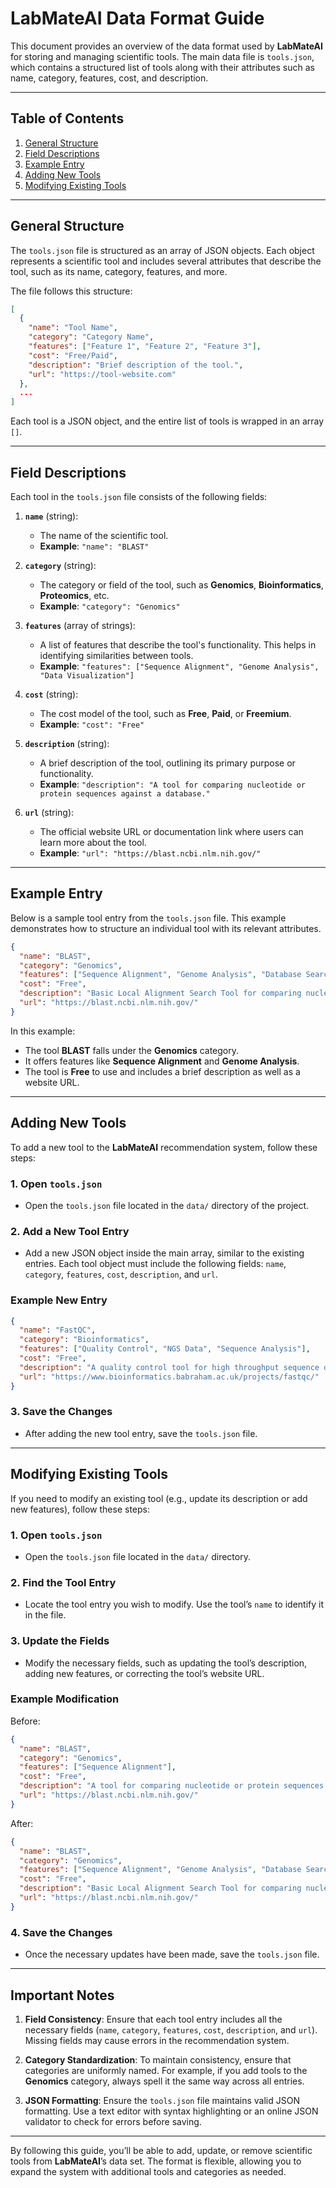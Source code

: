 
# **LabMateAI Data Format Guide**

This document provides an overview of the data format used by **LabMateAI** for storing and managing scientific tools. The main data file is `tools.json`, which contains a structured list of tools along with their attributes such as name, category, features, cost, and description.

---

## Table of Contents
1. [General Structure](#general-structure)
2. [Field Descriptions](#field-descriptions)
3. [Example Entry](#example-entry)
4. [Adding New Tools](#adding-new-tools)
5. [Modifying Existing Tools](#modifying-existing-tools)

---

## General Structure

The `tools.json` file is structured as an array of JSON objects. Each object represents a scientific tool and includes several attributes that describe the tool, such as its name, category, features, and more.

The file follows this structure:

```json
[
  {
    "name": "Tool Name",
    "category": "Category Name",
    "features": ["Feature 1", "Feature 2", "Feature 3"],
    "cost": "Free/Paid",
    "description": "Brief description of the tool.",
    "url": "https://tool-website.com"
  },
  ...
]
```

Each tool is a JSON object, and the entire list of tools is wrapped in an array `[]`.

---

## Field Descriptions

Each tool in the `tools.json` file consists of the following fields:

1. **`name`** (string):
   - The name of the scientific tool.
   - **Example**: `"name": "BLAST"`

2. **`category`** (string):
   - The category or field of the tool, such as **Genomics**, **Bioinformatics**, **Proteomics**, etc.
   - **Example**: `"category": "Genomics"`

3. **`features`** (array of strings):
   - A list of features that describe the tool's functionality. This helps in identifying similarities between tools.
   - **Example**: `"features": ["Sequence Alignment", "Genome Analysis", "Data Visualization"]`

4. **`cost`** (string):
   - The cost model of the tool, such as **Free**, **Paid**, or **Freemium**.
   - **Example**: `"cost": "Free"`

5. **`description`** (string):
   - A brief description of the tool, outlining its primary purpose or functionality.
   - **Example**: `"description": "A tool for comparing nucleotide or protein sequences against a database."`

6. **`url`** (string):
   - The official website URL or documentation link where users can learn more about the tool.
   - **Example**: `"url": "https://blast.ncbi.nlm.nih.gov/"`

---

## Example Entry

Below is a sample tool entry from the `tools.json` file. This example demonstrates how to structure an individual tool with its relevant attributes.

```json
{
  "name": "BLAST",
  "category": "Genomics",
  "features": ["Sequence Alignment", "Genome Analysis", "Database Search"],
  "cost": "Free",
  "description": "Basic Local Alignment Search Tool for comparing nucleotide or protein sequences against a database.",
  "url": "https://blast.ncbi.nlm.nih.gov/"
}
```

In this example:
- The tool **BLAST** falls under the **Genomics** category.
- It offers features like **Sequence Alignment** and **Genome Analysis**.
- The tool is **Free** to use and includes a brief description as well as a website URL.

---

## Adding New Tools

To add a new tool to the **LabMateAI** recommendation system, follow these steps:

### 1. Open `tools.json`

- Open the `tools.json` file located in the `data/` directory of the project.

### 2. Add a New Tool Entry

- Add a new JSON object inside the main array, similar to the existing entries. Each tool object must include the following fields: `name`, `category`, `features`, `cost`, `description`, and `url`.

### Example New Entry

```json
{
  "name": "FastQC",
  "category": "Bioinformatics",
  "features": ["Quality Control", "NGS Data", "Sequence Analysis"],
  "cost": "Free",
  "description": "A quality control tool for high throughput sequence data.",
  "url": "https://www.bioinformatics.babraham.ac.uk/projects/fastqc/"
}
```

### 3. Save the Changes

- After adding the new tool entry, save the `tools.json` file.

---

## Modifying Existing Tools

If you need to modify an existing tool (e.g., update its description or add new features), follow these steps:

### 1. Open `tools.json`

- Open the `tools.json` file located in the `data/` directory.

### 2. Find the Tool Entry

- Locate the tool entry you wish to modify. Use the tool’s `name` to identify it in the file.

### 3. Update the Fields

- Modify the necessary fields, such as updating the tool’s description, adding new features, or correcting the tool’s website URL.

### Example Modification

Before:

```json
{
  "name": "BLAST",
  "category": "Genomics",
  "features": ["Sequence Alignment"],
  "cost": "Free",
  "description": "A tool for comparing nucleotide or protein sequences.",
  "url": "https://blast.ncbi.nlm.nih.gov/"
}
```

After:

```json
{
  "name": "BLAST",
  "category": "Genomics",
  "features": ["Sequence Alignment", "Genome Analysis", "Database Search"],
  "cost": "Free",
  "description": "Basic Local Alignment Search Tool for comparing nucleotide or protein sequences against a database.",
  "url": "https://blast.ncbi.nlm.nih.gov/"
}
```

### 4. Save the Changes

- Once the necessary updates have been made, save the `tools.json` file.

---

## Important Notes

1. **Field Consistency**: Ensure that each tool entry includes all the necessary fields (`name`, `category`, `features`, `cost`, `description`, and `url`). Missing fields may cause errors in the recommendation system.

2. **Category Standardization**: To maintain consistency, ensure that categories are uniformly named. For example, if you add tools to the **Genomics** category, always spell it the same way across all entries.

3. **JSON Formatting**: Ensure the `tools.json` file maintains valid JSON formatting. Use a text editor with syntax highlighting or an online JSON validator to check for errors before saving.

---

By following this guide, you’ll be able to add, update, or remove scientific tools from **LabMateAI**’s data set. The format is flexible, allowing you to expand the system with additional tools and categories as needed.
